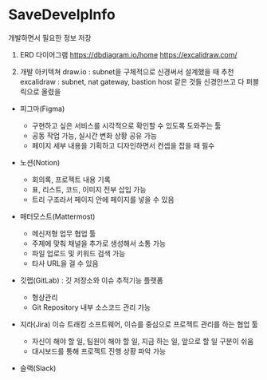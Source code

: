 # SaveDevelpInfo
개발하면서 필요한 정보 저장

1. ERD 다이어그램
https://dbdiagram.io/home
https://excalidraw.com/


2. 개발 아키텍쳐
draw.io : subnet을 구체적으로 신경써서 설계했을 때 추천
excalidraw : subnet, nat gateway, bastion host 같은 것들 신경안쓰고 다 퍼블릭으로 올렸을


* 피그마(Figma)
  - 구현하고 싶은 서비스를 시각적으로 확인할 수 있도록 도와주는 툴
  - 공동 작업 가능, 실시간 변화 상황 공유 가능
  - 페이지 세부 내용을 기획하고 디자인하면서 컨셉을 잡을 때 필수

* 노션(Notion)
  - 회의록, 프로젝트 내용 기록
  - 표, 리스트, 코드, 이미지 전부 삽입 가능
  - 트리 구조라서 페이지 안에 페이지를 넣을 수 있음
    
* 매터모스트(Mattermost)
  - 메신저형 업무 협업 툴
  - 주제에 맞춰 채널을 추가로 생성해서 소통 가능
  - 파일 업로드 및 키워드 검색 가능
  - 타사 URL을 걸 수 있음
    
* 깃랩(GitLab) : 깃 저장소와 이슈 추적기능 플랫폼
  - 형상관리
  - Git Repository 내부 소스코드 관리 가능
    
* 지라(Jira) 이슈 트래킹 소프트웨어, 이슈를 중심으로 프로젝트 관리를 하는 협업 툴
  - 자신이 해야 할 일, 팀원이 해야 할 일, 지금 하는 일, 앞으로 할 일 구분이 쉬움
  - 대시보드를 통해 프로젝트 진행 상황 파악 가능

* 슬랙(Slack)
